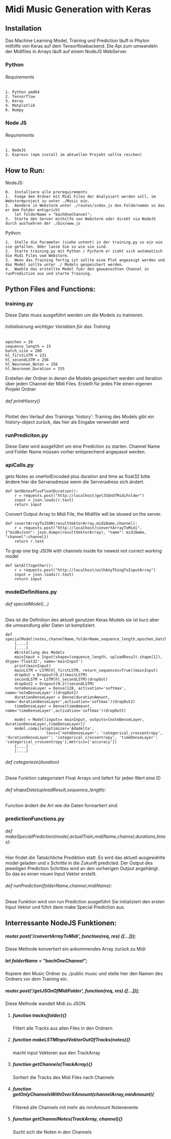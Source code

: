 # Midi Music Generation with Keras
## Installation
Das Machine Learning Model, Training und Prediction läuft in Phyton mithilfe von Keras auf dem Tensorflowbackend.
Die Api zum umwandeln der Midifiles in Arrays läuft auf einem NodeJS WebServer.

  ### Python
  
  ###### Requirements
  
    1. Python amd64
    2. Tensorflow 
    3. Keras
    4. Matplotlib
    6. Numpy
### Node JS

  ###### Requirements  
  
    1. NodeJS
    2. Express (npm install im aktuellen Projekt sollte reichen)
    
## How to Run:

NodeJS:

	0.	Installiere alle prerequirements
    1.  Fuege den Ordner mit Midi Files der Analysiert werden soll, im Webstormproject zu unter ./Music ein.
    2.	Aendere in Webstorm unter ./routes/index.js den Foldernamen so das er dem Folder entspricht
    	let folderName = "bachOneChannel";     
    3.  Starte den Server mithilfe von Webstorm oder direkt via NodeJS durch ausfuehren der ./bin/www.js

Python:

	1.  Stelle die Parameter (siehe untent) in der training.py so ein wie sie gefallen. Oder lasse Sie so wie sie sind. 
	2.  Starte training.py mit Python / Pycharm er zieht sich automatisch die Midi Files vom Webstorm.
	3.  Wenn das Training fertig ist sollte eine Plot angezeigt werden und das Model sollte unter ./ Models gespeichert werden.
	4.  Waehle das erstellte Model fuer den gewuenschten Channel in runPrediction aus und starte Training.

## Python Files and Functions: 
### training.py

Diese Datei muss ausgeführt werden um die Models zu trainieren.

###### Initialisierung wichtiger Variablen für das Training

```
epochen = 10
sequence_length = 15
batch_size = 200
hl_firstLSTM = 131
hl_secondLSTM = 256
hl_Neuronen_Noten = 256
hl_Neuronen_Duration = 155
```

Erstellen der Ordner in denen die Models gespeichert werden
und iteration über jeden Channel der Midi Files. Erstellt für jedes File einen eigenen Projekt Ordner

###### def printHisory()

Plottet den Verlauf des Trainings
'history': Training des Models gibt ein
history-object zurück, das hier als
Eingabe verwendet wird


### runPrediciton.py
Diese Datei wird ausgeführt um eine Prediction zu starten.
Channel Name und Folder Name müssen vorher entsprechend angepasst werden.


### apiCalls.py

gets Notes as oneHotEncoded plus duration and time as float32 bitte ändere hier die Serveradresse wenn die Serveradress sich 
ändert.
```
def GetNotesPlusFloatDuration():
    r = requests.post("http://localhost/getJSOnOfMidiFolder")
    input = json.loads(r.text)
    return input

```

Convert Output Array to Midi File, the Midifile will be stowed on the server.
```
def covertArrayToJSON(resultVektorArray,midiName,channel):
    r = requests.post("http://localhost/convertArrayToMidi", {"midAsJson": json.dumps(resultVektorArray), "name": midiName, "channel":channel})
    return r.text
```

To grap one big JSON with channels inside for newest not correct working model
```
def GetAllTogether():
    r = requests.post("http://localhost/withAnyThingToInputArray")
    input = json.loads(r.text)
    return input
```

### modelDefinitions.py

###### def specialModel(...)
Dies ist die Definition des aktuell genutzen Keras Models sie ist kurz aber die umwandlung aller Daten ist kompliziert.

```
def specialModel(notes,channelName,folderName,sequence_length,epochen,batch_size,hl_firstLSTM,hl_secondLSTM):
    [....]
	[....]
    #Erstellung des Models
    mainInput = Input(shape=(sequence_length, uploadResult.shape[1]), dtype='float32', name='mainInput')
    print(mainInput)
    mainLSTM = LSTM(hl_firstLSTM, return_sequences=True)(mainInput)
    dropOut = Dropout(0.2)(mainLSTM)
    secondLSTM = LSTM(hl_secondLSTM)(dropOut)
    dropOut2 = Dropout(0.2)(secondLSTM)
    noteDenseLayer = Dense(128, activation='softmax', name='noteDenseLayer')(dropOut2)
    durationDenseLayer = Dense(durationAmount, name='durationDenseLayer',activation='softmax')(dropOut2)
    timeDenseLayer = Dense(timeAmount, name='timeDenseLayer',activation='softmax')(dropOut2)

    model = Model(inputs= mainInput, outputs=[noteDenseLayer, durationDenseLayer,timeDenseLayer])
    model.compile(optimizer='Adadelta',
                  loss={'noteDenseLayer': 'categorical_crossentropy', 'durationDenseLayer': 'categorical_crossentropy', 'timeDenseLayer': 'categorical_crossentropy'},metrics=['accuracy'])
 	[....]
    [....]

```

###### def categorieze(duration)
Diese Funktion categorisiert Float Arrays und liefert für jeden Wert eine ID

###### def shapeData(uploadResult,sequence_length):
Function ändert die Art wie die Daten formartiert sind.

### predictionFunctions.py

###### def makeSpecialPrediction(model,actualTrain,midiName,channel,durations,times):

Hier findet die Tatsächliche Prediktion statt. Es wird das aktuell ausgewählte model geladen und x Schritte in die Zukunft predicted. Der Output des jeweiligen Prediction Schrittes wird an den vorherigen Output angehängt. So das es einen neuen Input Vektor erstellt.


###### def runPrediction(folderName,channel,midiName):

Diese Funktion wird von run Prediction ausgeführt Sie initializiert den ersten Input Vektor und führt dann make Special Prediction aus.

## Interressante NodeJS Funktionen:
##### router.post('/convertArrayToMidi', function(req, res) {[...]});
Diese Methode konvertiert ein ankommendes Array zurück zu Midi

##### let folderName = "bachOneChannel";
Kopiere den Music Ordner zu ./public music und stelle hier den Namen des Ordners vor dem Training ein.

##### router.post('/getJSOnOfMidiFolder', function(req, res) {[...]});
Diese Methode wandelt Midi zu JSON.

1. ##### function tracks(folder){}
 	Filtert alle Tracks aus allen Files in den Ordnern

2. ##### function makeLSTMInputVektorOutOfTracks(notes){}
   macht input Vektoren aus den TrackArray

3. ##### function getChannels(TrackArray){}
   Sortiert die Tracks des Midi Files nach Channels

4. ##### function getOnlyChannelsWithOverXAmount(channelArray,minAmount){
   Filtered alle Channels mit mehr als minAmount Notenevents

5. ##### function getChannelNotes(TrackArray, channel){}
   Sucht sich die Noten in den Channels



 

    